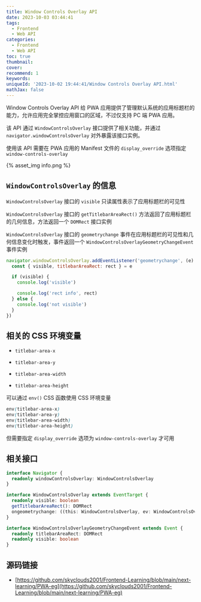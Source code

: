 ```yaml
---
title: Window Controls Overlay API
date: 2023-10-03 03:44:41
tags:
  - Frontend
  - Web API
categories:
  - Frontend
  - Web API
toc: true
thumbnail: 
cover: 
recommend: 1
keywords: 
uniqueId: '2023-10-02 19:44:41/Window Controls Overlay API.html'
mathJax: false
---
```


Window Controls Overlay API 给 PWA 应用提供了管理默认系统的应用标题栏的能力，允许应用完全掌控应用窗口的区域，不过仅支持 PC 端 PWA 应用。

该 API 通过 `WindowControlsOverlay` 接口提供了相关功能，并通过 `navigator.windowControlsOverlay` 对外暴露该接口实例。

使用该 API 需要在 PWA 应用的 Manifest 文件的 `display_override` 选项指定 `window-controls-overlay`

{% asset_img info.png %}

## `WindowControlsOverlay` 的信息

`WindowControlsOverlay` 接口的 `visible` 只读属性表示了应用标题栏的可见性

`WindowControlsOverlay` 接口的 `getTitlebarAreaRect()` 方法返回了应用标题栏的几何信息，方法返回一个 `DOMRect` 接口实例

`WindowControlsOverlay` 接口的 `geometrychange` 事件在应用标题栏的可见性和几何信息变化时触发，事件返回一个 `WindowControlsOverlayGeometryChangeEvent` 事件实例

```js
navigator.windowControlsOverlay.addEventListener('geometrychange', (e) => {
  const { visible, titlebarAreaRect: rect } = e

  if (visible) {
    console.log('visible')

    console.log('rect info', rect)
  } else {
    console.log('not visible')
  }
})
```

## 相关的 CSS 环境变量

- `titlebar-area-x`

- `titlebar-area-y`

- `titlebar-area-width`

- `titlebar-area-height`

可以通过 `env()` CSS 函数使用 CSS 环境变量

```css
env(titlebar-area-x)
env(titlebar-area-y)
env(titlebar-area-width)
env(titlebar-area-height)
```

但需要指定 `display_override` 选项为 `window-controls-overlay` 才可用

## 相关接口

```ts
interface Navigator {
  readonly windowControlsOverlay: WindowControlsOverlay
}

interface WindowControlsOverlay extends EventTarget {
  readonly visible: boolean
  getTitlebarAreaRect(): DOMRect
  ongeometrychange: ((this: WindowControlsOverlay, ev: WindowControlsOverlayGeometryChangeEvent) => any) | null
}

interface WindowControlsOverlayGeometryChangeEvent extends Event {
  readonly titlebarAreaRect: DOMRect
  readonly visible: boolean
}
```

## 源码链接

* [https://github.com/skyclouds2001/Frontend-Learning/blob/main/next-learning/PWA-eg](https://github.com/skyclouds2001/Frontend-Learning/blob/main/next-learning/PWA-eg)
